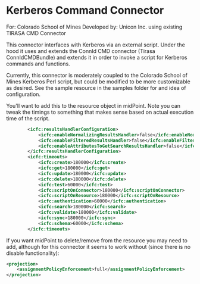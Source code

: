 <!--

    Copyright (C) 2011 ConnId (connid-dev@googlegroups.com)

    Licensed under the Apache License, Version 2.0 (the "License");
    you may not use this file except in compliance with the License.
    You may obtain a copy of the License at

            http://www.apache.org/licenses/LICENSE-2.0
  
    Unless required by applicable law or agreed to in writing, software
    distributed under the License is distributed on an "AS IS" BASIS,
    WITHOUT WARRANTIES OR CONDITIONS OF ANY KIND, either express or implied.
    See the License for the specific language governing permissions and
    limitations under the License.

-->
Kerberos Command Connector
==============

For: Colorado School of Mines
Developed by: Unicon Inc. using existing TIRASA CMD Connector


This connector interfaces with Kerberos via an external script. Under the hood it uses and extends 
 the ConnId CMD connector (Tirasa ConnIdCMDBundle) and extends it in order to invoke a script for Kerberos commands and functions.

Currently, this connector is moderately coupled to the Colorado School of Mines Kerberos Perl script, but could be modified to be more
 customizable as desired. See the sample resource in the samples folder for and idea of configuration. 


You'll want to add this to the resource object in midPoint. Note you can tweak the timings to something that makes sense based on actual execution time of the script.
```xml
        <icfc:resultsHandlerConfiguration>
            <icfc:enableNormalizingResultsHandler>false</icfc:enableNormalizingResultsHandler>
            <icfc:enableFilteredResultsHandler>false</icfc:enableFilteredResultsHandler>
            <icfc:enableAttributesToGetSearchResultsHandler>false</icfc:enableAttributesToGetSearchResultsHandler>
        </icfc:resultsHandlerConfiguration>
        <icfc:timeouts>
            <icfc:create>180000</icfc:create>
            <icfc:get>180000</icfc:get>
            <icfc:update>180000</icfc:update>
            <icfc:delete>180000</icfc:delete>
            <icfc:test>60000</icfc:test>
            <icfc:scriptOnConnector>180000</icfc:scriptOnConnector>
            <icfc:scriptOnResource>180000</icfc:scriptOnResource>
            <icfc:authentication>60000</icfc:authentication>
            <icfc:search>180000</icfc:search>
            <icfc:validate>180000</icfc:validate>
            <icfc:sync>180000</icfc:sync>
            <icfc:schema>60000</icfc:schema>
        </icfc:timeouts>
```

If you want midPoint to delete/remove from the resource you may need to add, although for this connector it seems to work without (since there is no disable functionality):
```xml
<projection>
    <assignmentPolicyEnforcement>full</assignmentPolicyEnforcement>
</projection>
```